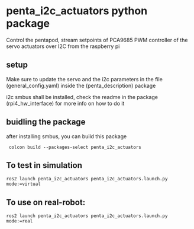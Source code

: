 # penta_i2c_actuators python package

Control the pentapod, stream setpoints of PCA9685 PWM controller of the servo actuators over I2C from the raspberry pi

## setup

Make sure to update the servo and the i2c parameters in the file (general_config.yaml) inside the (penta_description) package

i2c smbus shall be installed, check the readme in the package (rpi4_hw_interface) for more info on how to do it

## buidling the package

after installing smbus, you can build this package

```
 colcon build --packages-select penta_i2c_actuators
```

## To test in simulation

```
ros2 launch penta_i2c_actuators penta_i2c_actuators.launch.py mode:=virtual
```


## To use on real-robot:

```
ros2 launch penta_i2c_actuators penta_i2c_actuators.launch.py mode:=real
```

